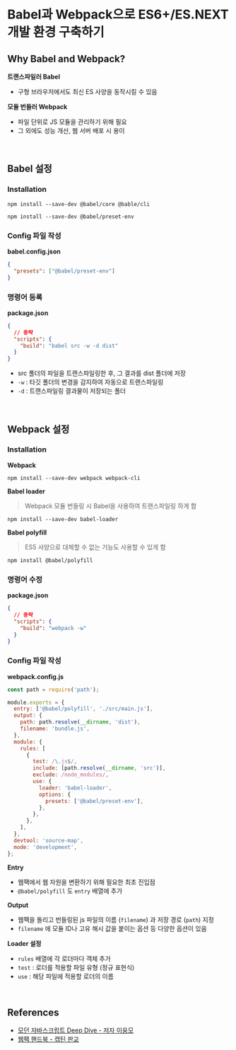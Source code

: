 # Babel과 Webpack으로 ES6+/ES.NEXT 개발 환경 구축하기

## Why Babel and Webpack?

**트랜스파일러 Babel**

- 구형 브라우저에서도 최신 ES 사양을 동작시킬 수 있음

**모듈 번들러 Webpack**

- 파일 단위로 JS 모듈을 관리하기 위해 필요
- 그 외에도 성능 개선, 웹 서버 배포 시 용이

<br />

## Babel 설정

### Installation

```
npm install --save-dev @babel/core @bable/cli
```

```
npm install --save-dev @babel/preset-env
```

### Config 파일 작성

**babel.config.json**

```json
{
  "presets": ["@babel/preset-env"]
}
```

### 명령어 등록

**package.json**

```json
{
  // 중략
  "scripts": {
    "build": "babel src -w -d dist"
  }
}
```

- src 폴더의 파일을 트랜스파일링한 후, 그 결과를 dist 폴더에 저장
- `-w` : 타깃 폴더의 변경을 감지하여 자동으로 트랜스파일링
- `-d` : 트랜스파일링 결과물이 저장되는 폴더

<br />

## Webpack 설정

### Installation

**Webpack**

```
npm install --save-dev webpack webpack-cli
```

**Babel loader**

> Webpack 모듈 번들링 시 Babel을 사용하여 트랜스파일링 하게 함

```
npm install --save-dev babel-loader
```

**Babel polyfill**

> ES5 사양으로 대체할 수 없는 기능도 사용할 수 있게 함

```
npm install @babel/polyfill
```

### 명령어 수정

**package.json**

```json
{
  // 중략
  "scripts": {
    "build": "webpack -w"
  }
}
```

### Config 파일 작성

**webpack.config.js**

```js
const path = require('path');

module.exports = {
  entry: ['@babel/polyfill', './src/main.js'],
  output: {
    path: path.resolve(__dirname, 'dist'),
    filename: 'bundle.js',
  },
  module: {
    rules: [
      {
        test: /\.js$/,
        include: [path.resolve(__dirname, 'src')],
        exclude: /node_modules/,
        use: {
          loader: 'babel-loader',
          options: {
            presets: ['@babel/preset-env'],
          },
        },
      },
    ],
  },
  devtool: 'source-map',
  mode: 'development',
};
```

**Entry**

- 웹팩에서 웹 자원을 변환하기 위해 필요한 최초 진입점
- `@babel/polyfill` 도 `entry` 배열에 추가

**Output**

- 웹팩을 돌리고 번들링된 js 파일의 이름 (`filename`) 과 저장 경로 (`path`) 지정
- `filename` 에 모듈 ID나 고유 해시 값을 붙이는 옵션 등 다양한 옵션이 있음

**Loader 설정**

- `rules` 배열에 각 로더마다 객체 추가
- `test` : 로더를 적용할 파일 유형 (정규 표현식)
- `use` : 해당 파일에 적용할 로더의 이름

<br />

## References

- [모던 자바스크립트 Deep Dive - 저자 이웅모]()
- [웹팩 핸드북 - 캡틴 판교](https://joshua1988.github.io/webpack-guide/concepts/overview.html)
